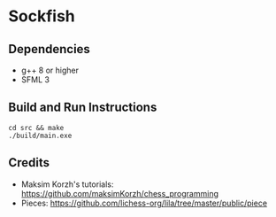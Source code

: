 # Sockfish

## Dependencies
- g++ 8 or higher
- SFML 3

## Build and Run Instructions
```
cd src && make
./build/main.exe
```

## Credits
- Maksim Korzh's tutorials: https://github.com/maksimKorzh/chess_programming
- Pieces: https://github.com/lichess-org/lila/tree/master/public/piece
